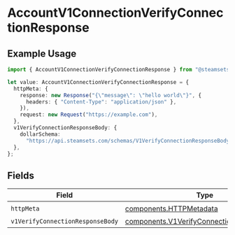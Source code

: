 # AccountV1ConnectionVerifyConnectionResponse

## Example Usage

```typescript
import { AccountV1ConnectionVerifyConnectionResponse } from "@steamsets/client-ts/models/operations";

let value: AccountV1ConnectionVerifyConnectionResponse = {
  httpMeta: {
    response: new Response("{\"message\": \"hello world\"}", {
      headers: { "Content-Type": "application/json" },
    }),
    request: new Request("https://example.com"),
  },
  v1VerifyConnectionResponseBody: {
    dollarSchema:
      "https://api.steamsets.com/schemas/V1VerifyConnectionResponseBody.json",
  },
};
```

## Fields

| Field                                                                                                  | Type                                                                                                   | Required                                                                                               | Description                                                                                            |
| ------------------------------------------------------------------------------------------------------ | ------------------------------------------------------------------------------------------------------ | ------------------------------------------------------------------------------------------------------ | ------------------------------------------------------------------------------------------------------ |
| `httpMeta`                                                                                             | [components.HTTPMetadata](../../models/components/httpmetadata.md)                                     | :heavy_check_mark:                                                                                     | N/A                                                                                                    |
| `v1VerifyConnectionResponseBody`                                                                       | [components.V1VerifyConnectionResponseBody](../../models/components/v1verifyconnectionresponsebody.md) | :heavy_minus_sign:                                                                                     | OK                                                                                                     |
